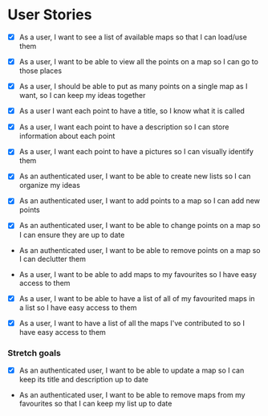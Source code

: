 # User Stories

- [x] As a user, I want to see a list of available maps so that I can load/use them 

- [x] As a user, I want to be able to view all the points on a map so I can go to those places 

- [x] As a user, I should be able to put as many points on a single map as I want, so I can keep my ideas together 

- [x] As a user I want each point to have a title, so I know what it is called 

- [x] As a user, I want each point to have a description so I can store information about each point 

- [x] As a user, I want each point to have a pictures so I can visually identify them 

- [x] As an authenticated user, I want to be able to create new lists so I can organize my ideas 

- [x] As an authenticated user, I want to add points to a map so I can add new points

- [x] As an authenticated user, I want to be able to change points on a map so I can ensure they are up to date

- As an authenticated user, I want to be able to remove points on a map so I can declutter them 

- As a user, I want to be able to add maps to my favourites so I have easy access to them 

- [x] As a user, I want to be able to have a list of all of my favourited maps in a list so I have easy access to them

- [x] As a user, I want to have a list of all the maps I've contributed to so I have easy access to them 

### Stretch goals 

- [x] As an authenticated user, I want to be able to update a map so I can keep its title and description up to date 

- As an authenticated user, I want to be able to remove maps from my favourites so that I can keep my list up to date 
